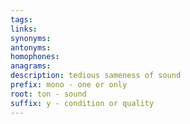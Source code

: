 ```yaml
---
tags: 
links: 
synonyms: 
antonyms: 
homophones: 
anagrams: 
description: tedious sameness of sound
prefix: mono - one or only
root: ton - sound
suffix: y - condition or quality
---
```

